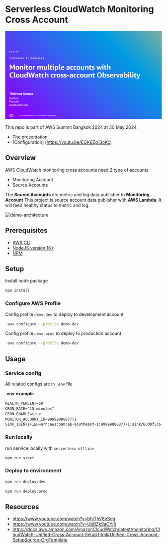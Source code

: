 # Serverless CloudWatch Monitoring Cross Account

![covere](./assets/cover.png)

This repo is part of AWS Summit Bangkok 2024 at 30 May 2024.

- [The presentation](https://docs.google.com/presentation/d/1sI5gvI13iF6mo3RT-yUZgG_c9hG42VUm/edit?usp=drive_link&ouid=117377256572461095430&rtpof=true&sd=true)
- [Configuration] (https://youtu.be/EQK6Zg13oKc)

## Overview

AWS CloudWatch monitoring cross accounts need 2 type of accounts
- Monitoring Account
- Source Accounts

The **Source Accounts** are metric and log data publisher to **Monitoring Account**
This project is source account data publisher with **AWS Lambda**. It will feed healthy status to metric and log.

![demo-architecture](./assets/demo-architecture.png)

## Prerequisites
- [AWS CLI](https://docs.aws.amazon.com/cli/latest/userguide/)
- [NodeJS version 16+](https://nodejs.org/)
- [NPM](https://www.npmjs.com/)

## Setup
Install node package
```bash
npm install
```

### Configure AWS Profile

Config profile `demo-dev` to deploy to development account
```sh
 aws configure --profile demo-dev
```

Config profile `demo-prod` to deploy to production account
```sh
 aws configure --profile demo-dev
```

## Usage

### Service config

All related configs are in `.env` file

**.env.example**
```txt
HEALTH_PERCENT=60
CRON_RATE="15 minutes"
CRON_ENABLE=true
MONITOR_ACCOUNT_ID=9999988887771
SINK_IDENTIFIER=arn:aws:oam:ap-southeast-1:9999988887771:sink/86d9f5c6-b5c5-4b4d-b3d1-abcdefghia62
```

### Run locally

run service locally with `serverless-offline`

```bash
npm run start
```

### Deploy to environment
```bash
npm run deploy:dev
```

```bash
npm run deploy:prod
```

## Resources
- https://www.youtube.com/watch?v=bfyThV6eSdg
- https://www.youtube.com/watch?v=UbBZk9aCYj8
- https://docs.aws.amazon.com/AmazonCloudWatch/latest/monitoring/CloudWatch-Unified-Cross-Account-Setup.html#Unified-Cross-Account-SetupSource-OrgTemplate